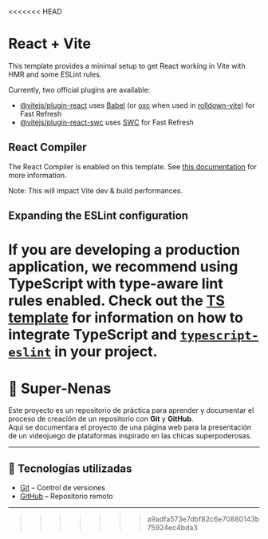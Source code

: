 <<<<<<< HEAD
# React + Vite

This template provides a minimal setup to get React working in Vite with HMR and some ESLint rules.

Currently, two official plugins are available:

- [@vitejs/plugin-react](https://github.com/vitejs/vite-plugin-react/blob/main/packages/plugin-react) uses [Babel](https://babeljs.io/) (or [oxc](https://oxc.rs) when used in [rolldown-vite](https://vite.dev/guide/rolldown)) for Fast Refresh
- [@vitejs/plugin-react-swc](https://github.com/vitejs/vite-plugin-react/blob/main/packages/plugin-react-swc) uses [SWC](https://swc.rs/) for Fast Refresh

## React Compiler

The React Compiler is enabled on this template. See [this documentation](https://react.dev/learn/react-compiler) for more information.

Note: This will impact Vite dev & build performances.

## Expanding the ESLint configuration

If you are developing a production application, we recommend using TypeScript with type-aware lint rules enabled. Check out the [TS template](https://github.com/vitejs/vite/tree/main/packages/create-vite/template-react-ts) for information on how to integrate TypeScript and [`typescript-eslint`](https://typescript-eslint.io) in your project.
=======
# 📂 Super-Nenas

Este proyecto es un repositorio de práctica para aprender y documentar el proceso de creación de un repositorio con **Git** y **GitHub**.  
Aqui se documentara el proyecto de una página web para la presentación de un videojuego de plataformas inspirado en las chicas superpoderosas. 

---

## 🚀 Tecnologías utilizadas
- [Git](https://git-scm.com/) – Control de versiones  
- [GitHub](https://github.com/) – Repositorio remoto  

---
>>>>>>> a9adfa573e7dbf82c6e70880143b75924ec4bda3
